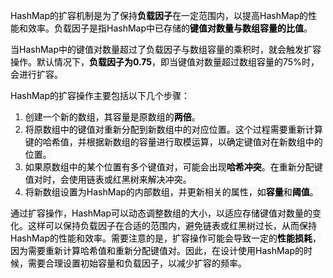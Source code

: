<font style="color:rgb(0, 0, 0);background-color:rgb(248, 248, 248);">HashMap的扩容机制是为了保持</font>**<font style="color:rgb(0, 0, 0);background-color:rgb(248, 248, 248);">负载因子</font>**<font style="color:rgb(0, 0, 0);background-color:rgb(248, 248, 248);">在一定范围内，以提高HashMap的性能和效率。负载因子是指HashMap中已存储的</font>**<font style="color:rgb(0, 0, 0);background-color:rgb(248, 248, 248);">键值对数量与数组容量的比值</font>**<font style="color:rgb(0, 0, 0);background-color:rgb(248, 248, 248);">。</font>

<font style="color:rgb(0, 0, 0);background-color:rgb(248, 248, 248);">当HashMap中的键值对数量超过了负载因子与数组容量的乘积时，就会触发扩容操作。默认情况下，</font>**<font style="color:rgb(0, 0, 0);background-color:rgb(248, 248, 248);">负载因子为0.75</font>**<font style="color:rgb(0, 0, 0);background-color:rgb(248, 248, 248);">，即当键值对数量超过数组容量的75%时，会进行扩容。</font>

<font style="color:rgb(0, 0, 0);background-color:rgb(248, 248, 248);">HashMap的扩容操作主要包括以下几个步骤：</font>

1. <font style="color:rgb(0, 0, 0);background-color:rgb(248, 248, 248);">创建一个新的数组，其容量是原数组的</font>**<font style="color:rgb(0, 0, 0);background-color:rgb(248, 248, 248);">两倍</font>**<font style="color:rgb(0, 0, 0);background-color:rgb(248, 248, 248);">。</font>
2. <font style="color:rgb(0, 0, 0);background-color:rgb(248, 248, 248);">将原数组中的键值对重新分配到新数组中的对应位置。这个过程需要重新计算键的哈希值，并根据新数组的容量进行取模运算，以确定键值对在新数组中的位置。</font>
3. <font style="color:rgb(0, 0, 0);background-color:rgb(248, 248, 248);">如果原数组中的某个位置有多个键值对，可能会出现</font>**<font style="color:rgb(0, 0, 0);background-color:rgb(248, 248, 248);">哈希冲突</font>**<font style="color:rgb(0, 0, 0);background-color:rgb(248, 248, 248);">。在重新分配键值对时，会使用链表或红黑树来解决冲突。</font>
4. <font style="color:rgb(0, 0, 0);background-color:rgb(248, 248, 248);">将新数组设置为HashMap的内部数组，并更新相关的属性，如</font>**<font style="color:rgb(0, 0, 0);background-color:rgb(248, 248, 248);">容量</font>**<font style="color:rgb(0, 0, 0);background-color:rgb(248, 248, 248);">和</font>**<font style="color:rgb(0, 0, 0);background-color:rgb(248, 248, 248);">阈值</font>**<font style="color:rgb(0, 0, 0);background-color:rgb(248, 248, 248);">。</font>

<font style="color:rgb(0, 0, 0);background-color:rgb(248, 248, 248);">通过扩容操作，HashMap可以动态调整数组的大小，以适应存储键值对数量的变化。这样可以保持负载因子在合适的范围内，避免链表或红黑树过长，从而保持HashMap的性能和效率。需要注意的是，扩容操作可能会导致一定的</font>**<font style="color:rgb(0, 0, 0);background-color:rgb(248, 248, 248);">性能损耗</font>**<font style="color:rgb(0, 0, 0);background-color:rgb(248, 248, 248);">，因为需要重新计算哈希值和重新分配键值对。因此，在设计使用HashMap的时候，需要合理设置初始容量和负载因子，以减少扩容的频率。</font>

